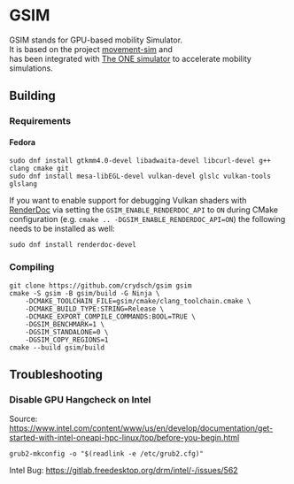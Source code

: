 # GSIM
GSIM stands for GPU-based mobility Simulator.  
It is based on the project [movement-sim](https://github.com/COM8/movement-sim) and  
has been integrated with [The ONE simulator](https://github.com/crydsch/the-one) to accelerate mobility simulations.

## Building
### Requirements

#### Fedora
```
sudo dnf install gtkmm4.0-devel libadwaita-devel libcurl-devel g++ clang cmake git
sudo dnf install mesa-libEGL-devel vulkan-devel glslc vulkan-tools glslang
```

If you want to enable support for debugging Vulkan shaders with [RenderDoc](https://renderdoc.org/) via setting the `GSIM_ENABLE_RENDERDOC_API` to `ON` during CMake configuration (e.g. `cmake .. -DGSIM_ENABLE_RENDERDOC_API=ON`) the following needs to be installed as well:
```
sudo dnf install renderdoc-devel
```

### Compiling
```
git clone https://github.com/crydsch/gsim gsim
cmake -S gsim -B gsim/build -G Ninja \
    -DCMAKE_TOOLCHAIN_FILE=gsim/cmake/clang_toolchain.cmake \
    -DCMAKE_BUILD_TYPE:STRING=Release \
    -DCMAKE_EXPORT_COMPILE_COMMANDS:BOOL=TRUE \
    -DGSIM_BENCHMARK=1 \
    -DGSIM_STANDALONE=0 \
    -DGSIM_COPY_REGIONS=1
cmake --build gsim/build
```


## Troubleshooting

### Disable GPU Hangcheck on Intel
Source: https://www.intel.com/content/www/us/en/develop/documentation/get-started-with-intel-oneapi-hpc-linux/top/before-you-begin.html

```
grub2-mkconfig -o "$(readlink -e /etc/grub2.cfg)"
```

Intel Bug: https://gitlab.freedesktop.org/drm/intel/-/issues/562
